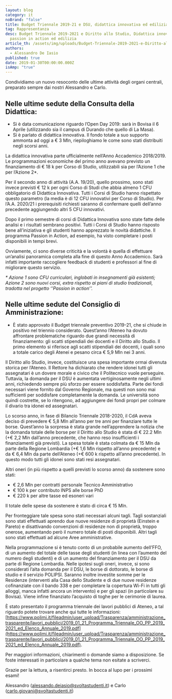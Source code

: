 ```yaml
---
layout: blog
category: it
noBrand: "false"
title: Budget Triennale 2019-21 e DSU, didattica innovativa ed edilizia
tag: Rappresentanza
desc: Budget Triennale 2019-2021 e Diritto allo Studio, Didattica innovativa e
  passion in action ed edilizia
article_th: /assets/img/uploads/Budget-Triennale-2019-2021-e-Diritto-allo-Studio,-Didattica-innovativa-e-passion-in-action-ed-edilizia.jpg
authors:
  - Alessandro De Iasio
published: true
date: 2019-01-30T00:00:00.000Z
isAmp: "true"
---
```

Condividiamo un nuovo resoconto delle ultime attività degli organi centrali, preparato sempre dai nostri Alessandro e Carlo.

## Nelle ultime sedute della Consulta della Didattica:
* Si è data comunicazione riguardo l’Open Day 2019: sarà in Bovisa il 6 Aprile (utilizzando sia il campus di Durando che quello di La Masa).
* Si è parlato di didattica innovativa. Il fondo totale a suo supporto ammonta ad oggi a € 3 Mln, riepiloghiamo le come sono stati distribuiti negli scorsi anni.

La didattica innovativa parte ufficialmente nell’Anno Accademico 2018/2019. Le programmazioni economiche del primo anno avevano previsto un finanziamento di € 18 k per Corso di Studio, utilizzabili sia per l’Azione 1 che per l’Azione 2*.

Per il secondo anno di attività (A.A. 19/20), quello prossimo, sono stati invece previsti € 12 k per ogni Corso di Studi che abbia almeno 1 CFU obbligatorio di Didattica Innovativa. Tutti i Corsi di Studio hanno rispettato questo parametro (la media è di 12 CFU innovativi per Corso di Studio). Per l’A.A. 2020/21 i prerequisiti richiesti saranno di confermare quelli dell’anno precedente aggiungendo altri 5 CFU innovativi.

Dopo il primo semestre di corsi di Didattica Innovativa sono state fatte delle analisi e i risultati sembrano positivi. Tutti i Corsi di Studio hanno risposto bene all’iniziativa e gli studenti hanno apprezzato le novità didattiche. Il programma Passion in Action, ad esempio, ha visto completare i posti disponibili in tempi brevi.

Ovviamente, ci sono diverse criticità e la volontà è quella di effettuare un’analisi panoramica completa alla fine di questo Anno Accademico. Sarà infatti importante raccogliere feedback di studenti e professori al fine di migliorare questo servizio.

_\* Azione 1 sono CFU curriculari, inglobati in insegnamenti già esistenti; Azione 2 sono nuovi corsi, extra rispetto ai piani di studio tradizionali, tradotta nel progetto ‘’Passion in action’’._

## Nelle ultime sedute del Consiglio di Amministrazione:
* È stato approvato il Budget triennale preventivo 2019-21, che si chiude in positivo nel triennio considerato. Quest’anno l’Ateneo ha dovuto affrontare problematiche riguardo due grandi necessità di finanziamento: gli scatti stipendiali dei docenti e il Diritto allo Studio. Il primo elemento si riferisce agli scatti stipendiali dei docenti, i quali sono a totale carico degli Atenei e pesano circa € 5,9 Mln nei 3 anni.

Il Diritto allo Studio, invece, costituisce una spesa importante ormai divenuta storica per l’Ateneo. Il Rettore ha dichiarato che rendere idonei tutti gli assegnatari è un dovere morale e civico che il Politecnico vuole perseguire. Tuttavia, la domanda per il DSU è aumentata vertiginosamente negli ultimi anni, richiedendo sempre più sforzo per essere soddisfatta. Parte dei fondi necessari viene fornito dal Governo Regionale, ma questi non sono mai sufficienti per soddisfare completamente la domanda. Le università sono quindi costrette, se lo ritengono, ad aggiungere dei fondi propri per colmare il divario tra idonei ed assegnatari.

Lo scorso anno, in fase di Bilancio Triennale 2018-2020, il CdA aveva deciso di prevedere € 5,8 Mln all’anno per tre anni per finanziare tutte le borse. Quest’anno la sorpresa è stata grande nell’apprendere la notizia che la domanda totale delle borse per il Diritto allo Studio è stata di € 22.2 Mln (+€ 2,2 Mln dall’anno precedente, che hanno reso insufficienti i finanziamenti già previsti). La spesa totale è stata colmata da € 15 Mln da parte della Regione Lombardia (+€ 1,6 Mln rispetto all’anno precedente) e da € 6,4 Mln da parte dell’Ateneo (+€ 600 k rispetto all’anno precedente). In questo modo tutti gli idonei sono stati resi assegnatari.

Altri oneri (in più rispetto a quelli previsti lo scorso anno) da sostenere sono stati:
* € 2,6 Mln per contratti personale Tecnico Amministrativo
* € 100 k per contributo INPS alle borse PhD
* € 220 k per altre tasse ed esoneri vari

Il totale delle spese da sostenere è stato di circa € 15 Mln.

Per fronteggiare tale spesa sono stati necessari alcuni tagli. Tagli sostanziali sono stati effettuati aprendo due nuove residenze di proprietà (Einstein e Pareto) e disattivando convenzioni di residenze non di proprietà, troppo onerose, aumentando però il numero totale di posti disponibili. Altri tagli sono stati effettuati ad alcune Aree amministrative.

Nella programmazione si è tenuto conto di un probabile aumento dell’FFO, di un aumento del totale delle tasse degli studenti (in linea con l’aumento del numero degli studenti) e di un aumento del finanziamento per il DSU da parte di Regione Lombardia. Nelle ipotesi sugli oneri, invece, si sono considerati l’alta domanda per il DSU, le borse di dottorato, le borse di studio e il servizio POLIPSI. Saranno inoltre investite somme per le Residenze (interventi alla Casa dello Studente e di due nuove residenze cofinanziate con il bando 338 e per completare la copertura Wi-Fi in tutti gli alloggi, manca infatti ancora un intervento) e per gli spazi (in particolare su Bovisa). Viene infine finanziato l’acquisto di toghe per le cerimonie di laurea.

È stato presentato il programma triennale dei lavori pubblici di Ateneo, a tal riguardo potete trovare anche qui tutte le informazioni: [https://www.polimi.it/fileadmin/user_upload/Trasparenza/amministrazione_trasparente/lavori_pubblici/2019_01_21_Programma_Triennale_OO_PP_2019_2021_ed_Elenco_Annuale_2019.pdf](https://www.polimi.it/fileadmin/user_upload/Trasparenza/amministrazione_trasparente/lavori_pubblici/2019_01_21_Programma_Triennale_OO_PP_2019_2021_ed_Elenco_Annuale_2019.pdf).

Per maggiori informazioni, chiarimenti o domande siamo a disposizione. Se foste interessati in particolare a qualche tema non esitate a scriverci.

Grazie per la lettura, a risentirci presto. In bocca al lupo per i prossimi esami!

Alessandro ([alessando.deiasio@svoltastudenti.it](mailto:alessando.deiasio@svoltastudenti.it)) e Carlo ([carlo.giovani@svoltastudenti.it](carlo.giovani@svoltastudenti.it))
